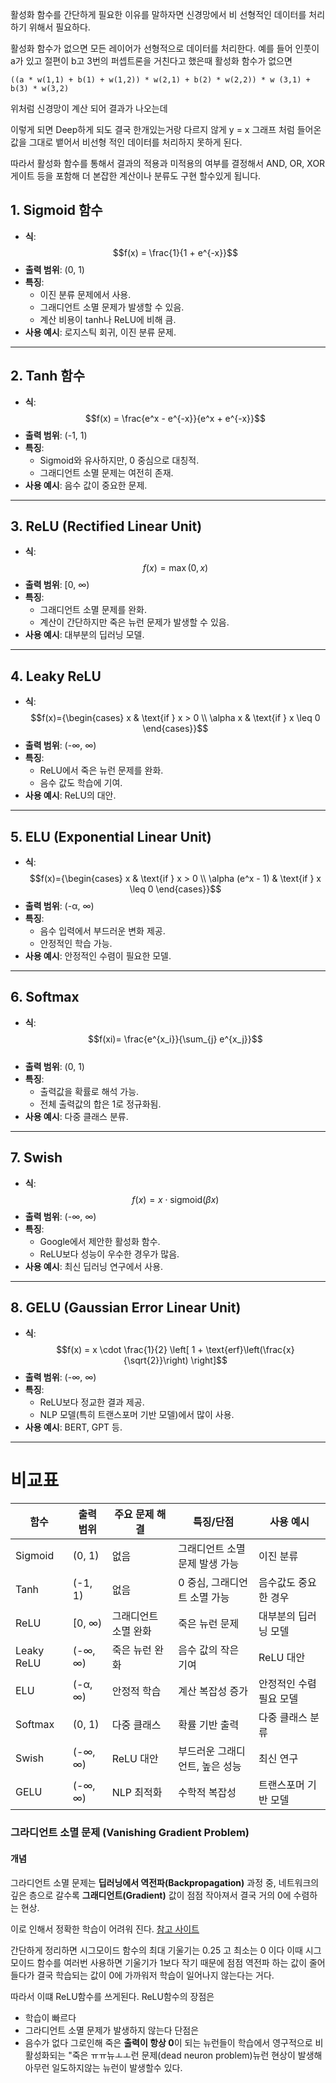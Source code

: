활성화 함수를 간단하게 필요한 이유를 말하자면
신경망에서 비 선형적인 데이터를 처리하기 위해서 필요하다.

활성화 함수가 없으면 모든 레이어가 선형적으로 데이터를 처리한다.
예를 들어
인풋이 a가 있고 절편이 b고 3번의 퍼셉트론을 거친다고 했은때 활성화 함수가 없으면

```
((a * w(1,1) + b(1) + w(1,2)) * w(2,1) + b(2) * w(2,2)) * w (3,1) + b(3) * w(3,2)
```
위처럼 신경망이 계산 되어 결과가 나오는데

이렇게 되면 Deep하게 되도 결국 한개있는거랑 다르지 않게 y = x 그래프 처럼 들어온 값을 그대로 뱉어서 비선형 적인 데이터를 처리하지 못하게 된다.

따라서 활성화 함수를 통해서 결과의 적용과 미적용의 여부를 결정해서 AND, OR, XOR게이트 등을 포함해 더 본잡한 계산이나 분류도 구현 할수있게 됩니다.

## 1. Sigmoid 함수

- **식**: $$f(x) = \frac{1}{1 + e^{-x}}$$
- **출력 범위**: (0, 1)
- **특징**:
    - 이진 분류 문제에서 사용.
    - 그래디언트 소멸 문제가 발생할 수 있음.
    - 계산 비용이 tanh나 ReLU에 비해 큼.
- **사용 예시**: 로지스틱 회귀, 이진 분류 문제.

---

## 2. Tanh 함수

- **식**: $$f(x) = \frac{e^x - e^{-x}}{e^x + e^{-x}}​$$
- **출력 범위**: (-1, 1)
- **특징**:
    - Sigmoid와 유사하지만, 0 중심으로 대칭적.
    - 그래디언트 소멸 문제는 여전히 존재.
- **사용 예시**: 음수 값이 중요한 문제.

---

## 3. ReLU (Rectified Linear Unit)

- **식**: $$f(x) = \max(0, x)$$
- **출력 범위**: [0, ∞)
- **특징**:
    - 그래디언트 소멸 문제를 완화.
    - 계산이 간단하지만 죽은 뉴런 문제가 발생할 수 있음.
- **사용 예시**: 대부분의 딥러닝 모델.

---

## 4. Leaky ReLU

- **식**: $$f(x)={\begin{cases} x & \text{if } x > 0 \\ \alpha x & \text{if } x \leq 0 \end{cases}}$$
- **출력 범위**: (-∞, ∞)
- **특징**:
    - ReLU에서 죽은 뉴런 문제를 완화.
    - 음수 값도 학습에 기여.
- **사용 예시**: ReLU의 대안.

---

## 5. ELU (Exponential Linear Unit)

- **식**: $$f(x)={\begin{cases} x & \text{if } x > 0 \\ \alpha (e^x - 1) & \text{if } x \leq 0 \end{cases}}$$
- **출력 범위**: (-α, ∞)
- **특징**:
    - 음수 입력에서 부드러운 변화 제공.
    - 안정적인 학습 가능.
- **사용 예시**: 안정적인 수렴이 필요한 모델.

---

## 6. Softmax

- **식**: $$f(xi)= \frac{e^{x_i}}{\sum_{j} e^{x_j}}​$$​
- **출력 범위**: (0, 1)
- **특징**:
    - 출력값을 확률로 해석 가능.
    - 전체 출력값의 합은 1로 정규화됨.
- **사용 예시**: 다중 클래스 분류.

---

## 7. Swish

- **식**: $$f(x) = x \cdot \text{sigmoid}(\beta x)$$
- **출력 범위**: (-∞, ∞)
- **특징**:
    - Google에서 제안한 활성화 함수.
    - ReLU보다 성능이 우수한 경우가 많음.
- **사용 예시**: 최신 딥러닝 연구에서 사용.

---

## 8. GELU (Gaussian Error Linear Unit)

- **식**: $$f(x) = x \cdot \frac{1}{2} \left[ 1 + \text{erf}\left(\frac{x}{\sqrt{2}}\right) \right]$$
- **출력 범위**: (-∞, ∞)
- **특징**:
    - ReLU보다 정교한 결과 제공.
    - NLP 모델(특히 트랜스포머 기반 모델)에서 많이 사용.
- **사용 예시**: BERT, GPT 등.

---

# 비교표

| 함수         | 출력 범위   | 주요 문제 해결    | 특징/단점             | 사용 예시         |
| ---------- | ------- | ----------- | ----------------- | ------------- |
| Sigmoid    | (0, 1)  | 없음          | 그래디언트 소멸 문제 발생 가능 | 이진 분류         |
| Tanh       | (-1, 1) | 없음          | 0 중심, 그래디언트 소멸 가능 | 음수값도 중요한 경우   |
| ReLU       | [0, ∞)  | 그래디언트 소멸 완화 | 죽은 뉴런 문제          | 대부분의 딥러닝 모델   |
| Leaky ReLU | (-∞, ∞) | 죽은 뉴런 완화    | 음수 값의 작은 기여       | ReLU 대안       |
| ELU        | (-α, ∞) | 안정적 학습      | 계산 복잡성 증가         | 안정적인 수렴 필요 모델 |
| Softmax    | (0, 1)  | 다중 클래스      | 확률 기반 출력          | 다중 클래스 분류     |
| Swish      | (-∞, ∞) | ReLU 대안     | 부드러운 그래디언트, 높은 성능 | 최신 연구         |
| GELU       | (-∞, ∞) | NLP 최적화     | 수학적 복잡성           | 트랜스포머 기반 모델   |

### **그라디언트 소멸 문제 (Vanishing Gradient Problem)**

#### **개념**

그라디언트 소멸 문제는 **딥러닝에서 역전파(Backpropagation)** 과정 중, 네트워크의 깊은 층으로 갈수록 **그래디언트(Gradient)** 값이 점점 작아져서 결국 거의 0에 수렴하는 현상.

이로 인해서 정확한 학습이 어려워 진다.
[참고 사이트](https://velog.io/@lighthouse97/%EA%B8%B0%EC%9A%B8%EA%B8%B0-%EC%86%8C%EC%8B%A4-%EB%AC%B8%EC%A0%9C%EC%99%80-ReLU-%ED%95%A8%EC%88%98)

간단하게 정리하면
시그모이드 함수의 최대 기울기는 0.25 고 최소는 0 이다 
이때 시그모이드 함수를 여러번 사용하면 기울기가 1보다 작기 때문에
점점 역전파 하는 값이 줄어들다가 결국 학습되는 값이 0에 가까워저 학습이 일어나지 않는다는 거다.

따라서 이떄 ReLU함수를 쓰게된다.
ReLU함수의 장점은
- 학습이 빠르다
- 그라디언트 소멸 문제가 발생하지 않는다
단점은
- 음수가 없다 그로인해 죽은 **출력이 항상 0**이 되는 뉴런들이 학습에서 영구적으로 비활성화되는 "죽은 ㅠㅠ뉴ㅗㅗ런 문제(dead neuron problem)뉴런 현상이 발생해 아무런 일도하지않는 뉴런이 발생할수 있다.
